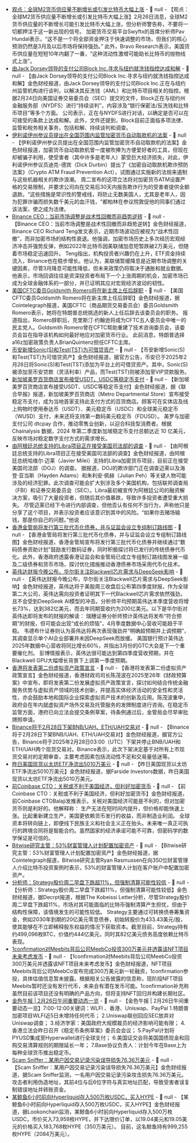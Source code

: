 - [观点：全球M2货币供应量不断增长或引发比特币大幅上涨](https://cointelegraph.com/news/m2-money-supply-parabolic-bitcoin-price-rally) - 📰 null - 【观点：全球M2货币供应量不断增长或引发比特币大幅上涨】2月26日消息，全球M2货币供应量的不断增长可能引发比特币大幅上涨，但分析师警告称，不要将一切都押注于这一新出现的信号。 
加密货币交易平台Swyftx的首席分析师Pav Hundal表示，“这不是一个将全部资金押注于快速调整的市场，但我们的核心预测仍然是3月及以后市场将保持强劲。” 
此外，Bravo Research表示，美国货币供应量在短短10年内翻了一番，“这种流动性激增可能助长比特币的抛物线式上涨”。
- [由Jack Dorsey领导的支付公司Block Inc.寻求与纽约就洗钱指控达成和解](https://cointelegraph.com/news/jack-dorsey-block-mulls-settlement-with-new-york-over-money-laundering-claims) - 📰 null - 【由Jack Dorsey领导的支付公司Block Inc.寻求与纽约就洗钱指控达成和解】金色财经报道，由Jack Dorsey领导的支付公司Block Inc.正在与纽约州监管机构进行谈判，以解决其反洗钱（AML）和比特币项目相关的指控。根据2月24日向美国证券交易委员会（SEC）提交的文件，Block正在与纽约州金融服务部（NYDFS）进行“持续谈判”，内容涉及“银行保密法/反洗钱和比特币项目”等多个方面。 
公司表示，正在与NYDFS进行对话，以确定是否可以在可接受的条款上达成和解。此外，文件还提到，Block目前正面临多项法律、监管和税务相关事务，包括和解、持续谈判和调查。
- [伊利诺伊州参议员提出在全国范围内监管加密货币自动取款机的法案](https://decrypt.co/307787/illinois-senator-proposes-bill-to-regulate-crypto-atms-nationwide) - 📰 null - 【伊利诺伊州参议员提出在全国范围内监管加密货币自动取款机的法案】金色财经报道，加密货币自动取款机曾一度被吹捧为方便爱好者的工具，但现在却被骗子利用，使受害者（其中许多是老年人）蒙受巨大经济损失，对此，伊利诺伊州参议员迪克-德宾（Dick Durbin）提出了《加密自动取款机欺诈预防法案》（Crypto ATM Fraud Prevention Act），试图通过实施新的法规来遏制与这些机器相关的欺诈浪潮。 
周二宣布的这项立法将对加密货币ATM设置严格的交易限制，并要求公司向在交易后30天内报告欺诈行为的受害者提供全额退款。“这些措施是常识性的警戒线，将防止无数美国人，尤其是老年人，因为犯罪诈骗而损失数千美元的血汗钱，"都柏林在参议院敦促他的同事们通过该法案，使之成为法律。
- [Binance CEO：当前市场调整是战术性回撤而非趋势逆转](https://x.com/_RichardTeng/status/1894392184172073101) - 📰 null - 【Binance CEO：当前市场调整是战术性回撤而非趋势逆转】金色财经报道，Binance CEO Richard Teng发文表示，近期市场波动应被视为“战术性回撤”，而非加密市场的结构性衰退。他强调，加密市场历史上多次经历宏观经济冲击并强势反弹，例如2022年比特币因美联储加息短暂跌破2万美元，但随着市场稳定迅速回升。 
Teng指出，机构投资者兴趣仍在上升，ETF资金持续流入，Binance也在稳步增长。他认为，美联储暂缓降息是近期市场调整的关键因素，尽管3月降息可能性降低，但未来政策仍将取决于通胀和就业数据。 
他表示，市场回调往往是资深投资者布局下一个上涨周期的机会，加密市场已成为全球金融体系的一部分，并已证明其应对宏观经济波动的韧性。
- [美国CFTC委员Goldsmith Romero将在新主席上任后辞职](https://cointelegraph.com/news/cftc-christy-goldsmith-romero-to-exit-trump-chair-pick-confirmed-reuters) - 📰 null - 【美国CFTC委员Goldsmith Romero将在新主席上任后辞职】金色财经报道，据Cointelegraph报道，美国CFTC（商品期货交易委员会）委员Goldsmith Romero表示，她将在特朗普总统挑选的新人上任后辞去该委员会的职务。 
报道指出，Romero辞职后，克里斯汀·约翰逊将成为CFTC五人委员会中唯一的民主党人。Goldsmith Romero曾在CFTC帮助重建了技术咨询委员会，该委员会旨在指导该机构如何最好地应对加密货币行业。 
此前消息，特朗普选择a16z加密政策负责人BrianQuintenz担任CFTC主席。
- [币安新增Sonic(S)和Test(TST)为可借贷资产](https://www.binance.com/en/support/announcement/detail/de3bc0b6ab0a4ccfae18ded3f407de4c) - 📰 null - 【币安新增Sonic(S)和Test(TST)为可借贷资产】金色财经报道，据官方公告，币安已于2025年2月26日将Sonic(S)和Test(TST)添加为平台上的可借贷资产。其中，Sonic(S)被添加至币安贷款（灵活利率）产品，而Test(TST)则被添加至VIP贷款服务。
- [新加坡美罗百货商店宣布接受USDT、USDC等稳定币支付](https://www.zaobao.com.sg/realtime/singapore/story20250225-5930279) - 📰 null - 【新加坡美罗百货商店宣布接受USDT、USDC等稳定币支付】金色财经报道，据《联合早报》报道，新加坡美罗百货商店（Metro Departmental Store）宣布接受稳定币支付，成为当地首家支持此支付方式的百货商店。顾客可在实体店及线上购物时使用泰达币（USDT）、美元稳定币（USDC）和全球美元稳定币（WUSD）支付，未来还将支持第一数码美元稳定币（FDUSD）。 
美罗与加密支付公司 dtcpay 合作，推动零售业创新，以迎合科技型消费者。根据 Chainalysis 数据，2024 年第二季度新加坡稳定币支付总额达近 10 亿美元，反映市场对稳定数字支付方式的需求增长。
- [由阿根廷总统支持的Libra项目正在接受美国司法部的调查](https://x.com/BTCTN/status/1894621787020726583) - 📰 null - 【由阿根廷总统支持的Libra项目正在接受美国司法部的调查】金色财经报道，由阿根廷总统哈维尔·迈莱（Javier Milei）支持的Libra加密货币项目，目前正在接受美国司法部（DOJ）的调查。 
据报道，DOJ的欺诈部门正在调查迈莱以及海登·亚当斯（Hayden Adams）和朱利安·佩赫（Julian Peh）等关键人物可能涉及的经济犯罪。此次调查可能会扩大到涉及多个美国机构，包括联邦调查局（FBI）和证券交易委员会（SEC）。Libra最初被宣传为阿根廷公司的融资解决方案，吸引了大量投资者，但随后其价值暴跌，导致许多投资者遭受重大损失。 
尽管迈莱已经下令进行内部调查，但他否认有任何不当行为，声称他只是分享了这个项目，并表示投资者应该意识到其中的风险。“如果你去赌场输钱，那是你自己的问题。”他说
- [香港金管局将发行第三批代币化债券，并与证监会设立专组制订路线图](https://hk.on.cc/hk/bkn/cnt/finance/20250226/bkn-20250226115929861-0226_00842_001.html) - 📰 null - 【香港金管局将发行第三批代币化债券，并与证监会设立专组制订路线图】金色财经报道，香港金管局宣布将发行第三批代币化债券并继续通过“数码债券资助计划”鼓励发行数码证券，同时积极探讨将已发行的传统债券代币化。此外，香港政府透露香港证监会和金管局已成立专组制订路线图发展一级及二级债券和货币市场，探讨优化措施推动香港债券市场采用代币化技术。
- [英伟达财报今晚公布，华尔街关注Blackwell芯片需求与DeepSeek影响](https://xnews.jin10.com/details/164873) - 📰 null - 【英伟达财报今晚公布，华尔街关注Blackwell芯片需求与DeepSeek影响】金色财经报道，英伟达将于美股周三收盘后公布第四季度财报，作为全球第二大公司，英伟达需向投资者证明其下一代Blackwell芯片需求依然强劲，且不会受到DeepSeek AI模型的冲击。分析师平均预期英伟达本季度营收将增长73%，达到382亿美元，而去年同期营收约为200亿美元。以下是华尔街对英伟达即将发布的财报的解读： 
瑞穗证券分析师预计英伟达将发布“符合预期”的财报，但可能会出现“成长的烦恼”，4月季度数据中心营收可能趋于平稳。 
韦德布什证券则认为英伟达将再次表现强劲并“明确超预期并上调预期”，其调查显示单个AI企业部署并未因DeepSeek而放缓。 
美国银行预计英伟达2025年数据中心营收将同比增长60%，并指出3月份的GTC大会是下一个重要催化剂。 
彭博情报表示，英伟达很可能达到第四季度营收预期，并在Blackwell GPU大幅增长背景下上调第一季度预期。
- [香港将发表第二份虚拟资产政策宣言](https://inews.hket.com/article/3906561/%E8%B2%A1%E6%94%BF%E9%A0%90%E7%AE%97%E6%A1%882025%EF%BD%9C%E6%B8%AF%E5%BA%9C%E5%B0%87%E7%99%BC%E8%A1%A8%E7%AC%AC%E4%BA%8C%E4%BB%BD%E8%99%9B%E6%93%AC%E8%B3%87%E7%94%A2%E6%94%BF%E7%AD%96%E5%AE%A3%E8%A8%80%E3%80%80%E5%B) - 📰 null - 【香港将发表第二份虚拟资产政策宣言】金色财经报道，香港财政司司长陈茂波在2025至26年《财政预算案》中宣布，即将发表第二份发展虚拟资产政策宣言，探讨如何结合传统金融服务优势与虚拟资产领域的技术创新，并提高实体经济活动的安全性和灵活性，亦会鼓励本地和国际企业探索虚拟资产技术的创新及应用。陈茂波重申，政府会在年内就虚拟资产场外交易及托管服务的发牌制度进行咨询。在稳定币监管方面，港府已向立法会提交条例草案，待条例通过后，金管局会尽早审批牌照申请。
- [Binance将于2月28日下架BNB/UAH、ETH/UAH交易对]() - 📰 null - 【Binance将于2月28日下架BNB/UAH、ETH/UAH交易对】金色财经报道，据官方公告，Binance将于2025年2月28日03:00（UTC）下架并停止BNB/UAH和ETH/UAH两个现货交易对。Binance表示，此次下架决定基于对所有上市现货交易对的定期审查，主要考虑因素包括流动性不足和交易量低迷等。
- [昨日美国现货以太坊ETF净流出5010万美元](https://x.com/FarsideUK/status/1894609663104057796) - 📰 null - 【昨日美国现货以太坊ETF净流出5010万美元】金色财经报道，据Farside Investors数据，昨日美国现货以太坊ETF净流出5010万美元。
- [前Coinbase CTO：关税或不利于美国经济，但利好加密货币](https://x.com/balajis/status/1894484180102414626) - 📰 null - 【前Coinbase CTO：关税或不利于美国经济，但利好加密货币】金色财经报道，前Coinbase CTOBalaji发推表示，关税对美国经济可能是不利的，但对加密货币则是利好的。他解释称： 
生产无法在短时间内提升，但价格却能快速上涨。比起重新建立生产，美国更依赖货币发行的收益，而非制造业利润。 
全球资本将转向链上，即便线下民族主义和社会主义正在抬头。未来唯一真正可执行的跨境合同将是智能合约。虽然国家的经济承诺可能不可靠，但密码学的数学保证是可信的。
- [Bitwise研究主管：53%财富管理人计划配置加密资产](https://x.com/Cointelegraph/status/1894605812187759080) - 📰 null - 【Bitwise研究主管：53%财富管理人计划配置加密资产】金色财经报道，据Cointelegraph报道，Bitwise研究主管Ryan Rasmussen在向350位财富管理人介绍比特币投资案例时表示，53%的财富管理人计划在客户账户中配置加密资产。
- [分析师：Strategy股价周二早盘下跌超11%，但强制清算可能性较低](https://decrypt.co/307777/strategys-bitcoin-bet-under-pressure-could-a-forced-liquidation-happen) - 📰 null - 【分析师：Strategy股价周二早盘下跌超11%，但强制清算可能性较低】金色财经报道，据Decrpt报道，根据The Kobeissi Letter分析，尽管Strategy股价周二早盘下跌超11%，市场对其可能面临的比特币强制清算产生担忧，但由于结构性保障，该情境发生的可能性较低。 
Strategy主要通过可转换债券筹集资金，例如2030年到期的20亿美元零息债券，初始转股价为433.43美元/股，使其能够在不立即稀释股东权益的情况下获取资本。截至目前，Strategy持有约499,096枚BTC，价值约444亿美元，同时其82亿美元债务高度依赖比特币表现。
- [1confirmation对Meebits背后公司MeebCo投资300万美元并透露该NFT项目未来考虑发币](https://x.com/NTmoney/status/1894037626874994877) - 📰 null - 【1confirmation对Meebits背后公司MeebCo投资300万美元并透露该NFT项目未来考虑发币】金色财经报道，NFT项目Meebits背后公司MeebCo宣布完成300万美元新一轮融资，1confirmation参投，具体估值信息暂未披露。根据相关公告披露的信息称，现阶段NFT项目Meebits暂时还没有发行代币，未来会有潜在发币可能。1confirmation补充称虽然目前该项目还没有明确的产品方向，但将支持NFT回归并构建长期社区。
- [金色午报 | 2月26日午间重要动态一览]() - 📰 null - 【金色午报 | 2月26日午间重要动态一览】7:00-12:00关键词：WLFI 、香港、Uniswap、PayPal 
1.特朗普加密项目WLFI近5日未增持任何代币； 
2.Uniswap联创回应SEC放弃对Uniswap调查； 
3.经济学家：美国政府大规模裁员的经济影响可能有限； 
4.香港立法会昨日召开《稳定币条例草案》委员会会议； 
5.PayPal计划将PYUSD集成至Hyperwallet进行全球支付； 
6.美国证交会将美国国债现金和回购交易清算规则的期限延长一年； 
7.Base协议负责人：计划今年在Base上为每种全球货币推出稳定币。
- [Scam Sniffer：某用户因交易记录污染误导损失76.36万美元](https://x.com/realScamSniffer/status/1894590726669045851) - 📰 null - 【Scam Sniffer：某用户因交易记录污染误导损失76.36万美元】金色财经报道，据Scam Sniffer监测，一名用户因交易记录污染攻击损失76.36万美元。攻击者利用伪造地址，其前4位与后6位字符与真实地址匹配，导致受害者误复制错误地址并转账资金。
- [某鲸鱼6小时前向Hyperliquid存入500万枚USDC，买入HYPE](https://x.com/lookonchain/status/1894595722298962035) - 📰 null - 【某鲸鱼6小时前向Hyperliquid存入500万枚USDC，买入HYPE】金色财经报道，据Lookonchain监测，某鲸鱼6小时前向Hyperliquid存入500万枚USDC，市价买入73,959枚HYPE，并下达限价订单，以19.04美元和19.05美元的价格买入183,768枚HYPE（350万美元）。 
目前，这名鲸鱼持有999,255枚HYPE（2084万美元）。
